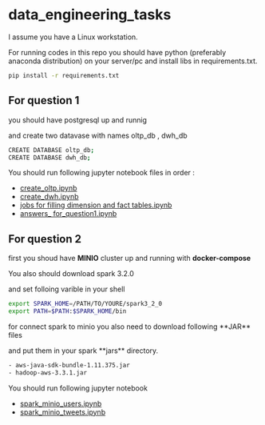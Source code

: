 # data_engineering_tasks
<p>I assume you have a Linux workstation.</p>
<p>For running codes in this repo you should have python (preferably anaconda distribution) on your server/pc and install libs in requirements.txt.</p>

```sh
pip install -r requirements.txt
```
## For question 1
<p>you should have postgresql up and runnig</p>
<p>and create two datavase with names oltp_db , dwh_db</p>

```sh
CREATE DATABASE oltp_db;
CREATE DATABASE dwh_db;
```
You should run following jupyter notebook files in order :

- [create_oltp.ipynb](https://github.com/abdsh/data_engineering_tasks/blob/main/create_oltp.ipynb)
- [create_dwh.ipynb](https://github.com/abdsh/data_engineering_tasks/blob/main/create_dwh.ipynb)
- [jobs for filling dimension and fact tables.ipynb](https://github.com/abdsh/data_engineering_tasks/blob/main/jobs%20for%20filling%20dimension%20and%20fact%20tables.ipynb)
- [answers_ for_question1.ipynb](https://github.com/abdsh/data_engineering_tasks/blob/main/answers_%20for_question1.ipynb)

## For question 2
first you shoud have **MINIO** cluster up and running with **docker-compose**
<p>You also should download spark 3.2.0</p>
and set folloing varible in your shell

```sh
export SPARK_HOME=/PATH/TO/YOURE/spark3_2_0
export PATH=$PATH:$SPARK_HOME/bin
```
<p>for connect spark to minio you also need to download following **JAR** files</p>
<p>and put them in your spark **jars** directory.</p>

```sh
- aws-java-sdk-bundle-1.11.375.jar
- hadoop-aws-3.3.1.jar
```
You should run following jupyter notebook

- [spark_minio_users.ipynb](https://github.com/abdsh/data_engineering_tasks/blob/main/spark_minio_users.ipynb)
- [spark_minio_tweets.ipynb](https://github.com/abdsh/data_engineering_tasks/blob/main/spark_minio_tweets.ipynb)






